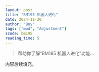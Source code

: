 ```yaml
---
layout: post
title: "BM195 机器人进化"
date: 2024-11-20
author: "Bny"
tags: ["mod", "Adjustment"]
scode: bm195
reading_time: 5
---
```


> 帮助你了解“BM195 机器人进化”功能...

内容后续填充。
